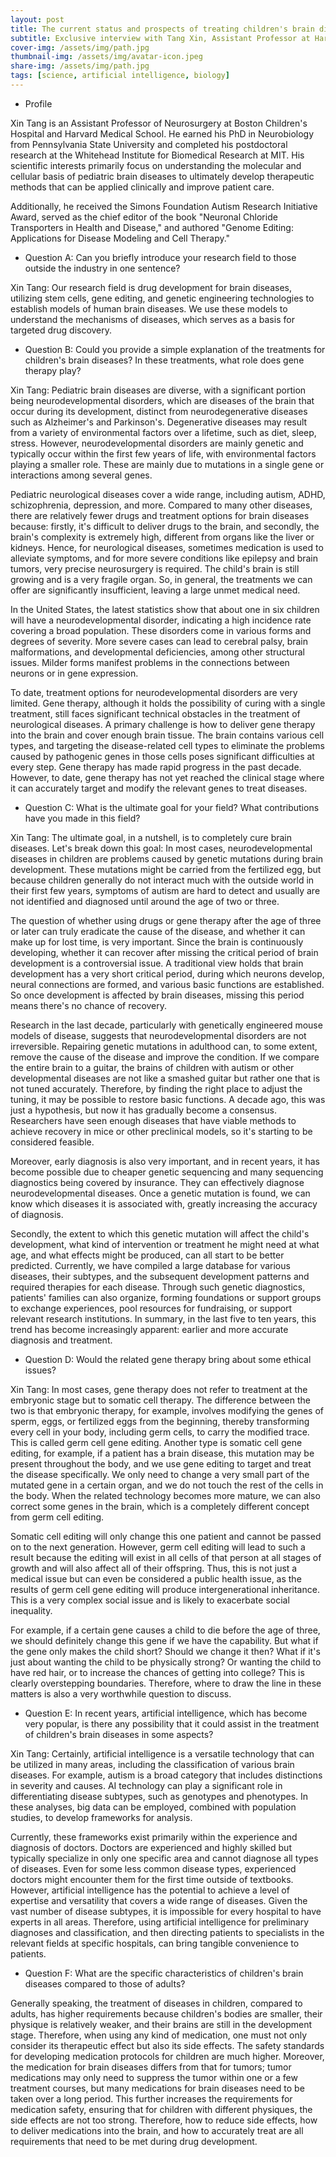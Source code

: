 ```yaml
---
layout: post
title: The current status and prospects of treating children's brain diseases
subtitle: Exclusive interview with Tang Xin, Assistant Professor at Harvard Medical School
cover-img: /assets/img/path.jpg
thumbnail-img: /assets/img/avatar-icon.jpeg
share-img: /assets/img/path.jpg
tags: [science, artificial intelligence, biology]
---
```


* Profile

Xin Tang is an Assistant Professor of Neurosurgery at Boston Children's Hospital and Harvard Medical School. He earned his PhD in Neurobiology from Pennsylvania State University and completed his postdoctoral research at the Whitehead Institute for Biomedical Research at MIT. His scientific interests primarily focus on understanding the molecular and cellular basis of pediatric brain diseases to ultimately develop therapeutic methods that can be applied clinically and improve patient care.

Additionally, he received the Simons Foundation Autism Research Initiative Award, served as the chief editor of the book "Neuronal Chloride Transporters in Health and Disease," and authored "Genome Editing: Applications for Disease Modeling and Cell Therapy."

* Question A: Can you briefly introduce your research field to those outside the industry in one sentence?

Xin Tang: Our research field is drug development for brain diseases, utilizing stem cells, gene editing, and genetic engineering technologies to establish models of human brain diseases. We use these models to understand the mechanisms of diseases, which serves as a basis for targeted drug discovery.

* Question B: Could you provide a simple explanation of the treatments for children's brain diseases? In these treatments, what role does gene therapy play?

Xin Tang: Pediatric brain diseases are diverse, with a significant portion being neurodevelopmental disorders, which are diseases of the brain that occur during its development, distinct from neurodegenerative diseases such as Alzheimer's and Parkinson's. Degenerative diseases may result from a variety of environmental factors over a lifetime, such as diet, sleep, stress. However, neurodevelopmental disorders are mainly genetic and typically occur within the first few years of life, with environmental factors playing a smaller role. These are mainly due to mutations in a single gene or interactions among several genes.

Pediatric neurological diseases cover a wide range, including autism, ADHD, schizophrenia, depression, and more. Compared to many other diseases, there are relatively fewer drugs and treatment options for brain diseases because: firstly, it's difficult to deliver drugs to the brain, and secondly, the brain's complexity is extremely high, different from organs like the liver or kidneys. Hence, for neurological diseases, sometimes medication is used to alleviate symptoms, and for more severe conditions like epilepsy and brain tumors, very precise neurosurgery is required. The child's brain is still growing and is a very fragile organ. So, in general, the treatments we can offer are significantly insufficient, leaving a large unmet medical need.

In the United States, the latest statistics show that about one in six children will have a neurodevelopmental disorder, indicating a high incidence rate covering a broad population. These disorders come in various forms and degrees of severity. More severe cases can lead to cerebral palsy, brain malformations, and developmental deficiencies, among other structural issues. Milder forms manifest problems in the connections between neurons or in gene expression.

To date, treatment options for neurodevelopmental disorders are very limited. Gene therapy, although it holds the possibility of curing with a single treatment, still faces significant technical obstacles in the treatment of neurological diseases. A primary challenge is how to deliver gene therapy into the brain and cover enough brain tissue. The brain contains various cell types, and targeting the disease-related cell types to eliminate the problems caused by pathogenic genes in those cells poses significant difficulties at every step. Gene therapy has made rapid progress in the past decade. However, to date, gene therapy has not yet reached the clinical stage where it can accurately target and modify the relevant genes to treat diseases.

* Question C: What is the ultimate goal for your field? What contributions have you made in this field?

Xin Tang: The ultimate goal, in a nutshell, is to completely cure brain diseases. Let's break down this goal: In most cases, neurodevelopmental diseases in children are problems caused by genetic mutations during brain development. These mutations might be carried from the fertilized egg, but because children generally do not interact much with the outside world in their first few years, symptoms of autism are hard to detect and usually are not identified and diagnosed until around the age of two or three.

The question of whether using drugs or gene therapy after the age of three or later can truly eradicate the cause of the disease, and whether it can make up for lost time, is very important. Since the brain is continuously developing, whether it can recover after missing the critical period of brain development is a controversial issue. A traditional view holds that brain development has a very short critical period, during which neurons develop, neural connections are formed, and various basic functions are established. So once development is affected by brain diseases, missing this period means there's no chance of recovery.

Research in the last decade, particularly with genetically engineered mouse models of disease, suggests that neurodevelopmental disorders are not irreversible. Repairing genetic mutations in adulthood can, to some extent, remove the cause of the disease and improve the condition. If we compare the entire brain to a guitar, the brains of children with autism or other developmental diseases are not like a smashed guitar but rather one that is not tuned accurately. Therefore, by finding the right place to adjust the tuning, it may be possible to restore basic functions. A decade ago, this was just a hypothesis, but now it has gradually become a consensus. Researchers have seen enough diseases that have viable methods to achieve recovery in mice or other preclinical models, so it's starting to be considered feasible.

Moreover, early diagnosis is also very important, and in recent years, it has become possible due to cheaper genetic sequencing and many sequencing diagnostics being covered by insurance. They can effectively diagnose neurodevelopmental diseases. Once a genetic mutation is found, we can know which diseases it is associated with, greatly increasing the accuracy of diagnosis.

Secondly, the extent to which this genetic mutation will affect the child's development, what kind of intervention or treatment he might need at what age, and what effects might be produced, can all start to be better predicted. Currently, we have compiled a large database for various diseases, their subtypes, and the subsequent development patterns and required therapies for each disease. Through such genetic diagnostics, patients' families can also organize, forming foundations or support groups to exchange experiences, pool resources for fundraising, or support relevant research institutions. In summary, in the last five to ten years, this trend has become increasingly apparent: earlier and more accurate diagnosis and treatment.

* Question D: Would the related gene therapy bring about some ethical issues?

Xin Tang: In most cases, gene therapy does not refer to treatment at the embryonic stage but to somatic cell therapy. The difference between the two is that embryonic therapy, for example, involves modifying the genes of sperm, eggs, or fertilized eggs from the beginning, thereby transforming every cell in your body, including germ cells, to carry the modified trace. This is called germ cell gene editing. Another type is somatic cell gene editing, for example, if a patient has a brain disease, this mutation may be present throughout the body, and we use gene editing to target and treat the disease specifically. We only need to change a very small part of the mutated gene in a certain organ, and we do not touch the rest of the cells in the body. When the related technology becomes more mature, we can also correct some genes in the brain, which is a completely different concept from germ cell editing.

Somatic cell editing will only change this one patient and cannot be passed on to the next generation. However, germ cell editing will lead to such a result because the editing will exist in all cells of that person at all stages of growth and will also affect all of their offspring. Thus, this is not just a medical issue but can even be considered a public health issue, as the results of germ cell gene editing will produce intergenerational inheritance. This is a very complex social issue and is likely to exacerbate social inequality.

For example, if a certain gene causes a child to die before the age of three, we should definitely change this gene if we have the capability. But what if the gene only makes the child short? Should we change it then? What if it's just about wanting the child to be physically strong? Or wanting the child to have red hair, or to increase the chances of getting into college? This is clearly overstepping boundaries. Therefore, where to draw the line in these matters is also a very worthwhile question to discuss.

* Question E: In recent years, artificial intelligence, which has become very popular, is there any possibility that it could assist in the treatment of children's brain diseases in some aspects?

Xin Tang: Certainly, artificial intelligence is a versatile technology that can be utilized in many areas, including the classification of various brain diseases. For example, autism is a broad category that includes distinctions in severity and causes. AI technology can play a significant role in differentiating disease subtypes, such as genotypes and phenotypes. In these analyses, big data can be employed, combined with population studies, to develop frameworks for analysis.

Currently, these frameworks exist primarily within the experience and diagnosis of doctors. Doctors are experienced and highly skilled but typically specialize in only one specific area and cannot diagnose all types of diseases. Even for some less common disease types, experienced doctors might encounter them for the first time outside of textbooks. However, artificial intelligence has the potential to achieve a level of expertise and versatility that covers a wide range of diseases. Given the vast number of disease subtypes, it is impossible for every hospital to have experts in all areas. Therefore, using artificial intelligence for preliminary diagnoses and classification, and then directing patients to specialists in the relevant fields at specific hospitals, can bring tangible convenience to patients.

* Question F: What are the specific characteristics of children's brain diseases compared to those of adults?

Generally speaking, the treatment of diseases in children, compared to adults, has higher requirements because children's bodies are smaller, their physique is relatively weaker, and their brains are still in the development stage. Therefore, when using any kind of medication, one must not only consider its therapeutic effect but also its side effects. The safety standards for developing medication protocols for children are much higher. Moreover, the medication for brain diseases differs from that for tumors; tumor medications may only need to suppress the tumor within one or a few treatment courses, but many medications for brain diseases need to be taken over a long period. This further increases the requirements for medication safety, ensuring that for children with different physiques, the side effects are not too strong. Therefore, how to reduce side effects, how to deliver medications into the brain, and how to accurately treat are all requirements that need to be met during drug development.
